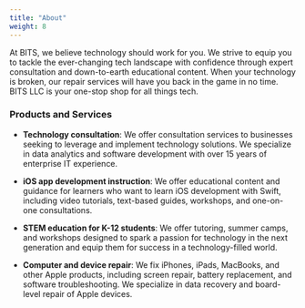 ```yaml
---
title: "About"
weight: 8
---
```


At BITS, we believe technology should work for you. We strive to equip you to tackle the ever-changing tech landscape with confidence through expert consultation and down-to-earth educational content. When your technology is broken, our repair services will have you back in the game in no time. BITS LLC is your one-stop shop for all things tech.

### Products and Services

* **Technology consultation**: We offer consultation services to businesses seeking to leverage and implement technology solutions. We specialize in data analytics and software development with over 15 years of enterprise IT experience.

* **iOS app development instruction**: We offer educational content and guidance for learners who want to learn iOS development with Swift, including video tutorials, text-based guides, workshops, and one-on-one consultations.

* **STEM education for K-12 students**: We offer tutoring, summer camps, and workshops designed to spark a passion for technology in the next generation and equip them for success in a technology-filled world.

* **Computer and device repair**: We fix iPhones, iPads, MacBooks, and other Apple products, including screen repair, battery replacement, and software troubleshooting. We specialize in data recovery and board-level repair of Apple devices.
